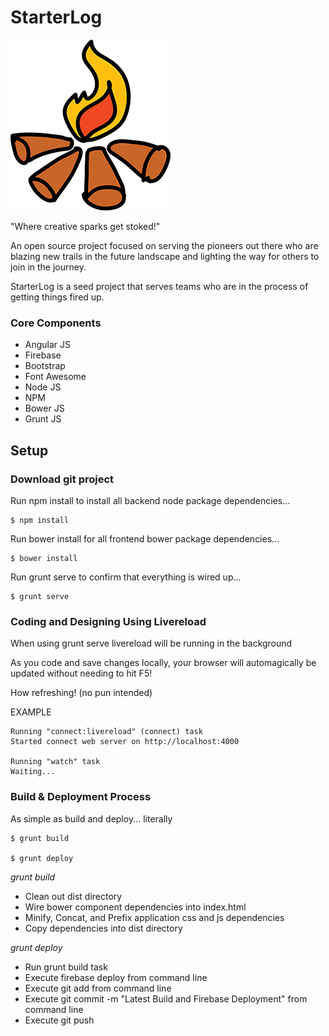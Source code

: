 # StarterLog

![Alt text](/starterlog.png?raw=true "@starterlog")

"Where creative sparks get stoked!"

An open source project focused on serving the pioneers out there who are blazing new trails in the future landscape and lighting the way for others to join in the journey.

StarterLog is a seed project that serves teams who are in the process of getting things fired up.

### Core Components

- Angular JS
- Firebase
- Bootstrap
- Font Awesome
- Node JS
- NPM
- Bower JS
- Grunt JS  

## Setup

### Download git project

Run npm install to install all backend node package dependencies...

    $ npm install

Run bower install for all frontend bower package dependencies...

    $ bower install

Run grunt serve to confirm that everything is wired up...

    $ grunt serve

### Coding and Designing Using Livereload

When using grunt serve livereload will be running in the background

As you code and save changes locally, your browser will automagically be updated without needing to hit F5!

How refreshing! (no pun intended)

EXAMPLE

    Running "connect:livereload" (connect) task
    Started connect web server on http://localhost:4000

    Running "watch" task
    Waiting...

### Build & Deployment Process

As simple as build and deploy... literally

    $ grunt build

    $ grunt deploy


*grunt build*

- Clean out dist directory
- Wire bower component dependencies into index.html
- Minify, Concat, and Prefix application css and js dependencies
- Copy dependencies into dist directory


*grunt deploy*

- Run grunt build task
- Execute firebase deploy from command line
- Execute git add from command line
- Execute git commit -m "Latest Build and Firebase Deployment" from command line
- Execute git push

